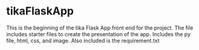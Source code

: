 # tikaFlaskApp
This is the beginning of the tika Flask App front end for the project. The file includes starter files to create the presentation of the app. 
Includes the py file, html, css, and image.
Also included is the requirement.txt

